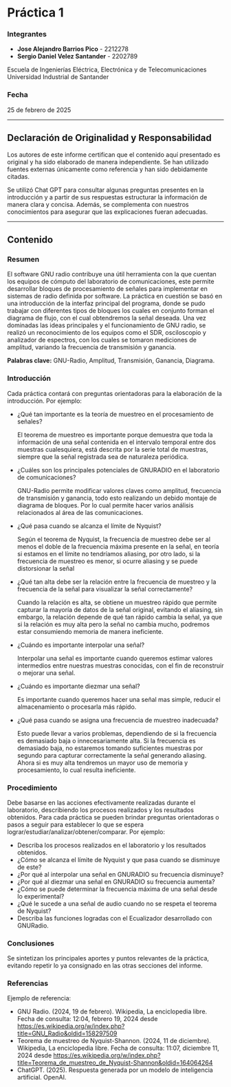 # Práctica 1

### Integrantes
- **Jose Alejandro Barrios Pico** - 2212278
- **Sergio Daniel Velez Santander** - 2202789

Escuela de Ingenierías Eléctrica, Electrónica y de Telecomunicaciones  
Universidad Industrial de Santander

### Fecha
25 de febrero de 2025

---

## Declaración de Originalidad y Responsabilidad
Los autores de este informe certifican que el contenido aquí presentado es original y ha sido elaborado de manera independiente. Se han utilizado fuentes externas únicamente como referencia y han sido debidamente citadas.

Se utilizó Chat GPT para consultar algunas preguntas presentes en la introducción y a partir de sus respuestas estructurar la información de manera clara y concisa. Además, se complementa con nuestros conocimientos para asegurar que las explicaciones fueran adecuadas.  

---
## Contenido

### Resumen
El software GNU radio contribuye una útil herramienta con la que cuentan los equipos de cómputo del laboratorio de comunicaciones, este permite desarrollar bloques de procesamiento de señales para implementar en sistemas de radio definida por software. La práctica en cuestión se basó en una introducción de la interfaz principal del programa, donde se pudo trabajar con diferentes tipos de bloques los cuales en conjunto forman el diagrama de flujo, con el cual obtendremos la señal deseada. Una vez dominadas las ideas principales y el funcionamiento de GNU radio, se realizó un reconocimiento de los equipos como el SDR, osciloscopio y analizador de espectros, con los cuales se tomaron mediciones de amplitud, variando la frecuencia de transmisión y ganancia.


**Palabras clave:** GNU-Radio, Amplitud, Transmisión, Ganancia, Diagrama. 

### Introducción
Cada práctica contará con preguntas orientadoras para la elaboración de la introducción. Por ejemplo: 
- ¿Qué tan importante es la teoría de muestreo en el procesamiento de señales?

  El teorema de muestreo es importante porque demuestra que toda la información de una señal contenida en el intervalo temporal entre dos muestras cualesquiera, está descrita por la serie total de muestras, siempre que la señal registrada sea de naturaleza periódica.
- ¿Cuáles son los principales potenciales de GNURADIO en el laboratorio de comunicaciones?
  
  GNU-Radio permite modificar valores claves como amplitud, frecuencia de transmisión y ganancia, todo esto realizando un debido montaje de diagrama de bloques. Por lo cual permite hacer varios análisis relacionados al área de las comunicaciones. 
- ¿Qué pasa cuando se alcanza el límite de Nyquist?
  
  Según el teorema de Nyquist, la frecuencia de muestreo debe ser al menos el doble de la frecuencia máxima presente en la señal, en teoría si estamos en el límite no tendríamos aliasing, por otro lado, si la frecuencia de muestreo es menor, si ocurre aliasing y se puede distorsionar la señal
- ¿Qué tan alta debe ser la relación entre la frecuencia de muestreo y la frecuencia de la señal para visualizar la señal correctamente?
  
  Cuando la relación es alta, se obtiene un muestreo rápido que permite capturar la mayoría de datos de la señal original, evitando el aliasing, sin embargo, la relación depende de qué tan rápido cambia la señal, ya que si la relación es muy alta pero la señal no cambia mucho, podremos estar consumiendo memoria de manera ineficiente.
- ¿Cuándo es importante interpolar una señal?

  Interpolar una señal es importante cuando queremos estimar valores intermedios entre nuestras muestras conocidas, con el fin de reconstruir o mejorar una señal. 
- ¿Cuándo es importante diezmar una señal?
  
  Es importante cuando queremos hacer una señal mas simple, reducir el almacenamiento o procesarla más rápido.
- ¿Qué pasa cuando se asigna una frecuencia de muestreo inadecuada?

  Esto puede llevar a varios problemas, dependiendo de si la frecuencia es demasiado baja o innecesariamente alta. Si la frecuencia es demasiado baja, no estaremos tomando suficientes muestras por segundo para capturar correctamente la señal generando aliasing. Ahora si es muy alta tendremos un mayor uso de memoria y procesamiento, lo cual resulta ineficiente. 

### Procedimiento
Debe basarse en las acciones efectivamente realizadas durante el laboratorio, describiendo los procesos realizados y los resultados obtenidos. Para cada práctica se pueden brindar preguntas orientadoras o pasos a seguir para establecer lo que se espera lograr/estudiar/analizar/obtener/comparar. Por ejemplo:
- Describa los procesos realizados en el laboratorio  y los resultados obtenidos.
- ¿Cómo se alcanza el límite de Nyquist y que pasa cuando se disminuye de este?
- ¿Por qué al interpolar una señal en GNURADIO su frecuencia disminuye?
- ¿Por qué al diezmar una señal en GNURADIO su frecuencia aumenta?
- ¿Cómo se puede determinar la frecuencia máxima de una señal desde lo experimental?
- ¿Qué le sucede a una señal de audio cuando no se respeta el teorema de Nyquist?
- Describa las funciones logradas con el Ecualizador desarrollado con GNURadio.

### Conclusiones
Se sintetizan los principales aportes y puntos relevantes de la práctica, evitando repetir lo ya consignado en las otras secciones del informe. 

### Referencias
Ejemplo de referencia:

- GNU Radio. (2024, 19 de febrero). Wikipedia, La enciclopedia libre. Fecha de consulta: 12:04, febrero 19, 2024 desde https://es.wikipedia.org/w/index.php?title=GNU_Radio&oldid=158297509
- Teorema de muestreo de Nyquist-Shannon. (2024, 11 de diciembre). Wikipedia, La enciclopedia libre. Fecha de consulta: 11:07, diciembre 11, 2024 desde https://es.wikipedia.org/w/index.php?title=Teorema_de_muestreo_de_Nyquist-Shannon&oldid=164064264
- ChatGPT. (2025). Respuesta generada por un modelo de inteligencia artificial. OpenAI.
